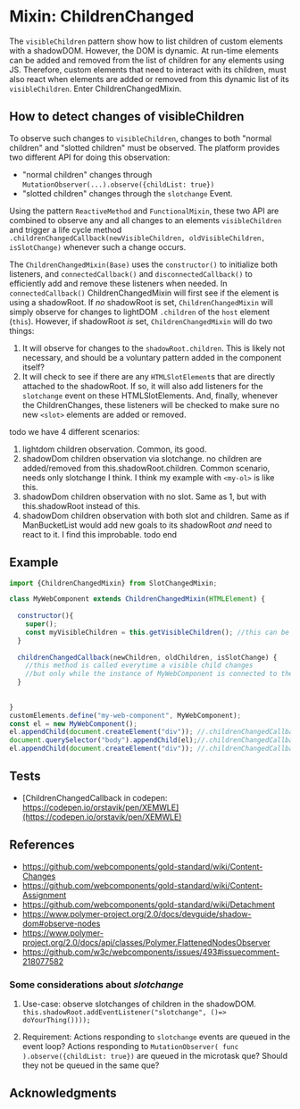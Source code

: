 # Mixin: ChildrenChanged

The `visibleChildren` pattern show how to list children of custom elements with a shadowDOM.
However, the DOM is dynamic. 
At run-time elements can be added and removed from the list of children for any elements using JS.
Therefore, custom elements that need to interact with its children, 
must also react when elements are added or removed from this dynamic list of its `visibleChildren`.
Enter ChildrenChangedMixin.

## How to detect changes of visibleChildren
To observe such changes to `visibleChildren`, changes to both "normal children" and "slotted children"
must be observed. The platform provides two different API for doing this observation:
 * "normal children" changes through ```MutationObserver(...).observe({childList: true})```
 * "slotted children" changes through the ```slotchange``` Event.

Using the pattern `ReactiveMethod` and `FunctionalMixin`, 
these two API are combined to observe any and all changes to an elements `visibleChildren`
and trigger a life cycle method `.childrenChangedCallback(newVisibleChildren, oldVisibleChildren, isSlotChange)`
whenever such a change occurs.

The `ChildrenChangedMixin(Base)` uses the `constructor()` to initialize both listeners, and 
`connectedCallback()` and `disconnectedCallback()` to efficiently add and remove these listeners when needed.
In `connectedCallback()` ChildrenChangedMixin will first see if the element is using a shadowRoot.
If *no* shadowRoot is set, `ChildrenChangedMixin` will simply observe for changes to lightDOM `.children` 
of the `host` element (`this`).
However, if shadowRoot *is* set, `ChildrenChangedMixin` will do two things:
1. It will observe for changes to the `shadowRoot.children`. 
This is likely not necessary, and should be a voluntary pattern added in the component itself?
2. It will check to see if there are any `HTMLSlotElement`s that are directly attached to the shadowRoot.
If so, it will also add listeners for the `slotchange` event on these HTMLSlotElements.
And, finally, whenever the ChildrenChanges, these listeners will be checked to make sure no new `<slot>` elements are added or removed.

todo
we have 4 different scenarios:
1. lightdom children observation. Common, its good.
2. shadowDom children observation via slotchange. no children are added/removed from this.shadowRoot.children.
Common scenario, needs only slotchange I think. I think my example with `<my-ol>` is like this. 
3. shadowDom children observation with no slot. Same as 1, but with this.shadowRoot instead of this.
4. shadowDom children observation with both slot and children. 
Same as if ManBucketList would add new goals to its shadowRoot *and* need to react to it.
I find this improbable.
todo end  

## Example

```javascript
import {ChildrenChangedMixin} from SlotChangedMixin;

class MyWebComponent extends ChildrenChangedMixin(HTMLElement) {
                                               
  constructor(){
    super();
    const myVisibleChildren = this.getVisibleChildren(); //this can be called even when not connected
  }
  
  childrenChangedCallback(newChildren, oldChildren, isSlotChange) {
    //this method is called everytime a visible child changes
    //but only while the instance of MyWebComponent is connected to the DOM.
  }
  
  
}
customElements.define("my-web-component", MyWebComponent);
const el = new MyWebComponent();
el.appendChild(document.createElement("div")); //.childrenChangedCallback is NOT triggered since el is not connected to DOM.
document.querySelector("body").appendChild(el);//.childrenChangedCallback is triggered when el gets connected to DOM.
el.appendChild(document.createElement("div")); //.childrenChangedCallback is triggered while el is connected and childList changes.
```
## Tests
* [ChildrenChangedCallback in codepen: https://codepen.io/orstavik/pen/XEMWLE](https://codepen.io/orstavik/pen/XEMWLE)

<!--
## Anti-pattern: .childrenChanged directly on an element object 

When making a shadowDOM it is often tempting to place the slot as a child of another element inside the shadowDOM.
This is ok if you will not change the elements surrounding the element

It is possible to observe the changes of .children elements directly on an existing element rather than an element type.
However, such observations are tricky to manage.
As described in the patterns ReactiveMethod and FunctionalMixin, one of the main problems of 
listening and observing changes in DOM elements is to efficiently add and remove them when needed.
When .childrenChanged is added to a custom element type, the `connectedCallback` and 
`disconnectedCallback` provide simple hooks where this management can be accomplished.
todo check if MutationObserver automatically removes/pauses observation of elements taken out of the DOM.

observing changes to children as an object extension rather than a Functional Mixin

adding `<slot>`not as a direct child of the shadowRoot and wanting to observe .childrenChangedCallback
                                              
This becomes an antipattern, because you cannot then have .childrenChangedCallback.
And that means that you will need to use an object extension. And this is much harder to manage the
connected/disconnectedCallback add and remove listeners that you need to make it efficient memory and speed.

When you do this anti-pattern, the fix is simple. Change the root down into the

Do not place `<slot>` element's as descendants of other elements in your shadowRoot if you intend 
to observe changes to it.
This will make it very hard for the element to be both open for dynamic changes of its elements from JS
, slot-changes from outside, and activate and remove observers and listeners for both of these changes efficiently.
It makes sensible encapsulation of life cycle reactions more difficult because these reactions are no longer
associated with the element as a whole, but only one part of the element.
 
it retrieves its values from children (??todo or descendants??) of its host element, ie. from its lightDOM.
-->

## References
* https://github.com/webcomponents/gold-standard/wiki/Content-Changes
* https://github.com/webcomponents/gold-standard/wiki/Content-Assignment
* https://github.com/webcomponents/gold-standard/wiki/Detachment                                  
* https://www.polymer-project.org/2.0/docs/devguide/shadow-dom#observe-nodes
* https://www.polymer-project.org/2.0/docs/api/classes/Polymer.FlattenedNodesObserver
* https://github.com/w3c/webcomponents/issues/493#issuecomment-218077582
 
### Some considerations about _slotchange_ 
 
1) Use-case: observe slotchanges of children in the shadowDOM.
```this.shadowRoot.addEventListener("slotchange", ()=> doYourThing())));```
 
2) Requirement: Actions responding to ```slotchange``` events are queued in the event loop?
Actions responding to ```MutationObserver( func ).observe({childList: true})``` are queued 
in the microtask que? Should they not be queued in the same que?

## Acknowledgments


<!--
`ChildrenChangedMixin` is one pattern that implements the observation of such changes.
And is `slotchange` event composed: true by default? I think yes.

Should it be implemented as an object extension??
Since it is likely to be applied to children of the shadowRoot? 
No, this is an anti-pattern. The HelicopterParentChild should be set up, 
making sure that there is no need to add the `<slot>` under another element in the shadowRoot, 
but adding `<slot>` directly under the shadowRoot.

Another approach would be to extend MutationObserver to provide something like a "visibleChildList" 
option that would react to any changes of the "visible children". 
-->